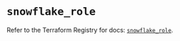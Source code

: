 # `snowflake_role`

Refer to the Terraform Registry for docs: [`snowflake_role`](https://registry.terraform.io/providers/snowflake-labs/snowflake/0.87.2/docs/resources/role).
